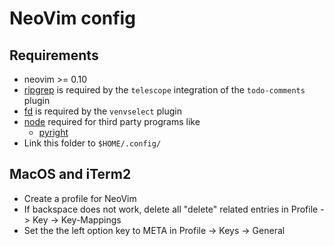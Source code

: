 # NeoVim config

## Requirements

- neovim >= 0.10
- [ripgrep](https://github.com/BurntSushi/ripgrep) is required by the `telescope` integration of the `todo-comments` plugin
- [fd](https://github.com/sharkdp/fd) is required by the `venvselect` plugin
- [node](https://nodejs.org/en) required for third party programs like
  - [pyright](https://microsoft.github.io/pyright/#/)
- Link this folder to `$HOME/.config/`

## MacOS and iTerm2

- Create a profile for NeoVim
- If backspace does not work, delete all "delete" related entries in Profile -> Key -> Key-Mappings
- Set the the left option key to META in Profile -> Keys -> General

